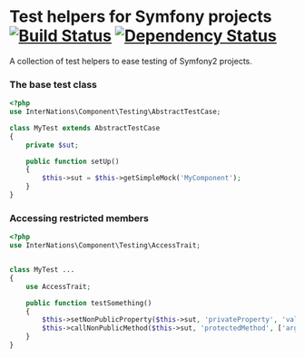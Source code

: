 # Test helpers for Symfony projects [![Build Status](https://travis-ci.org/InterNations/TestingComponent.svg)](https://travis-ci.org/InterNations/TestingComponent) [![Dependency Status](https://www.versioneye.com/user/projects/5347af6afe0d070896000135/badge.png)](https://www.versioneye.com/user/projects/5347af6afe0d070896000135)

A collection of test helpers to ease testing of Symfony2 projects.


### The base test class

```php
<?php
use InterNations\Component\Testing\AbstractTestCase;

class MyTest extends AbstractTestCase
{
    private $sut;

    public function setUp()
    {
        $this->sut = $this->getSimpleMock('MyComponent');
    }
}
```

### Accessing restricted members
```php
<?php
use InterNations\Component\Testing\AccessTrait;


class MyTest ...
{
    use AccessTrait;

    public function testSomething()
    {
        $this->setNonPublicProperty($this->sut, 'privateProperty', 'value');
        $this->callNonPublicMethod($this->sut, 'protectedMethod', ['arg1', 'arg2']);
    }
}

```
